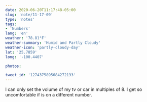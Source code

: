 ```yaml
---
date: 2020-06-20T11:17:48-05:00
slug: 'note/11-17-09'
type: 'notes'
tags:
- 'Numbers'
lang: 'en'
weather: '78.81°F'
weather-summary: 'Humid and Partly Cloudy'
weather-icon: 'partly-cloudy-day'
lat: '25.7859'
long: '-100.4407'

photos:

tweet_id: '1274375895684272133'
---
```

I can only set the volume of my tv or car in multiples of 8. I get so uncomfortable if is on a different number.
